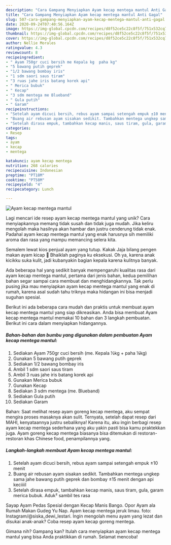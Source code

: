 ```yaml
---
description: "Cara Gampang Menyiapkan Ayam kecap mentega mantul Anti Gagal"
title: "Cara Gampang Menyiapkan Ayam kecap mentega mantul Anti Gagal"
slug: 507-cara-gampang-menyiapkan-ayam-kecap-mentega-mantul-anti-gagal
date: 2020-09-24T07:40:56.164Z
image: https://img-global.cpcdn.com/recipes/d8f52ce5c22c8f5f/751x532cq70/ayam-kecap-mentega-mantul-foto-resep-utama.jpg
thumbnail: https://img-global.cpcdn.com/recipes/d8f52ce5c22c8f5f/751x532cq70/ayam-kecap-mentega-mantul-foto-resep-utama.jpg
cover: https://img-global.cpcdn.com/recipes/d8f52ce5c22c8f5f/751x532cq70/ayam-kecap-mentega-mantul-foto-resep-utama.jpg
author: Nellie Morales
ratingvalue: 4.3
reviewcount: 8
recipeingredient:
- " Ayam 750gr cuci bersih me Kepala kg  paha kg"
- "5 bawang putih geprek"
- "1/2 bawang bombay iris"
- "1 sdm saori saus tiram"
- "3 ruas jahe iris batang korek api"
- " Merica bubuk"
- " Kecap"
- "3 sdm mentega me Blueband"
- " Gula putih"
- " Garam"
recipeinstructions:
- "Setelah ayam dicuci bersih, rebus ayam sampai setengah empuk ±10 menit"
- "Buang air rebusan ayam sisakan sedikit. Tambahkan mentega ungkep sama jahe bawang putih geprek dan bombay ±15 menit dengan api keciiiil"
- "Setelah dirasa empuk, tambahkan kecap manis, saus tiram, gula, garam merica bubuk. Aduk² sambil tes rasa"
categories:
- Resep
tags:
- ayam
- kecap
- mentega

katakunci: ayam kecap mentega 
nutrition: 268 calories
recipecuisine: Indonesian
preptime: "PT18M"
cooktime: "PT58M"
recipeyield: "4"
recipecategory: Lunch

---
```



![Ayam kecap mentega mantul](https://img-global.cpcdn.com/recipes/d8f52ce5c22c8f5f/751x532cq70/ayam-kecap-mentega-mantul-foto-resep-utama.jpg)

Lagi mencari ide resep ayam kecap mentega mantul yang unik? Cara menyiapkannya memang tidak susah dan tidak juga mudah. Jika keliru mengolah maka hasilnya akan hambar dan justru cenderung tidak enak. Padahal ayam kecap mentega mantul yang enak harusnya sih memiliki aroma dan rasa yang mampu memancing selera kita.

Semalem lewat kios penjual ayam yang tutup. Kakak Jaja bilang pengen makan ayam kicap 🤭 Bhaiklah paginya ku eksekusi. Oh ya, karena anak kicikku suka kulit, jadi kubanyakin bagian kepala karena kulitnya banyak.

Ada beberapa hal yang sedikit banyak mempengaruhi kualitas rasa dari ayam kecap mentega mantul, pertama dari jenis bahan, kedua pemilihan bahan segar sampai cara membuat dan menghidangkannya. Tak perlu pusing jika mau menyiapkan ayam kecap mentega mantul yang enak di rumah, karena asal sudah tahu triknya maka hidangan ini bisa menjadi suguhan spesial.


Berikut ini ada beberapa cara mudah dan praktis untuk membuat ayam kecap mentega mantul yang siap dikreasikan. Anda bisa membuat Ayam kecap mentega mantul memakai 10 bahan dan 3 langkah pembuatan. Berikut ini cara dalam menyiapkan hidangannya.

<!--inarticleads1-->

##### Bahan-bahan dan bumbu yang digunakan dalam pembuatan Ayam kecap mentega mantul:

1. Sediakan  Ayam 750gr cuci bersih (me. Kepala ½kg + paha ¼kg)
1. Gunakan 5 bawang putih geprek
1. Sediakan 1/2 bawang bombay iris
1. Ambil 1 sdm saori saus tiram
1. Ambil 3 ruas jahe iris batang korek api
1. Gunakan  Merica bubuk
1. Gunakan  Kecap
1. Sediakan 3 sdm mentega (me. Blueband)
1. Sediakan  Gula putih
1. Sediakan  Garam


Bahan: Saat melihat resep ayam goreng kecap mentega, aku sempat mengira proses masaknya akan sulit. Ternyata, setelah dapat resep dari MAHI, kenyataannya justru sebaliknya! Karena itu, aku ingin berbagi resep ayam kecap mentega sederhana yang aku yakin pasti bisa kamu praktekkan juga. Ayam goreng kecap mentega biasanya bisa ditemukan di restoran-restoran khas Chinese food, penampilannya yang. 

<!--inarticleads2-->

##### Langkah-langkah membuat Ayam kecap mentega mantul:

1. Setelah ayam dicuci bersih, rebus ayam sampai setengah empuk ±10 menit
1. Buang air rebusan ayam sisakan sedikit. Tambahkan mentega ungkep sama jahe bawang putih geprek dan bombay ±15 menit dengan api keciiiil
1. Setelah dirasa empuk, tambahkan kecap manis, saus tiram, gula, garam merica bubuk. Aduk² sambil tes rasa


Sayap Ayam Pedas Spesial dengan Kecap Manis Bango. Opor Ayam ala Rumah Makan Gudeg Yu Nap. Ayam kecap mentega jeruk limau. foto: Instagram/@siska_dewi_lestari. Ingin mengolah menu ayam yang lezat dan disukai anak-anak? Coba resep ayam kecap goreng mentega. 

Gimana nih? Gampang kan? Itulah cara menyiapkan ayam kecap mentega mantul yang bisa Anda praktikkan di rumah. Selamat mencoba!
